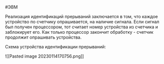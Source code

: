 #ЭВМ 

Реализация идентификаций прерываний заключается в том, что каждое устройство по счетчику опрашивается, на наличие сигнала. Если сигнал был получен процессором, тот считает номер устройства из счетчика и заблокирует его. Как только процессор закончит обработку - счетчик продолжит опрашивать устройства.

Схема устройства идентификации прерываний:

![[Pasted image 20230114170756.png]]